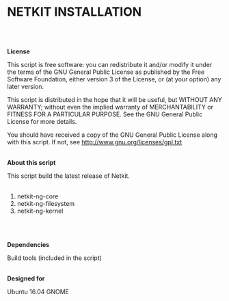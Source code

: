 <b> NETKIT INSTALLATION </b>
======================
</br>
</br> 

<b> License </b>

This script is free software: you can redistribute it and/or modify it under the terms of the GNU General Public License as published by the Free Software Foundation, either version 3 of the License, or (at your option) any later version.

This script is distributed in the hope that it will be useful, but WITHOUT ANY WARRANTY; without even the implied warranty of MERCHANTABILITY or FITNESS FOR A PARTICULAR PURPOSE. See the GNU General Public License for more details.

You should have received a copy of the GNU General Public License along with this script. If not, see http://www.gnu.org/licenses/gpl.txt
</br>
</br>

<b> About this script </b>

This script build the latest release of Netkit.</br>
</br>
1. netkit-ng-core</br>
2. netkit-ng-filesystem</br>
3. netkit-ng-kernel
</br>
</br>

<b> Dependencies </b> 

Build tools (included in the script) 
</br>
</br>

<b> Designed for </b> 

Ubuntu 16.04 GNOME
